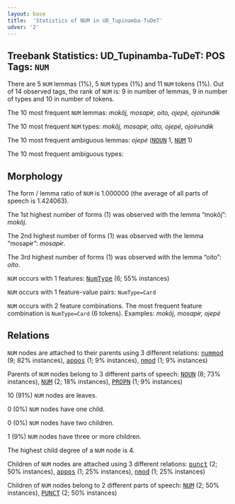 ```yaml
---
layout: base
title:  'Statistics of NUM in UD_Tupinamba-TuDeT'
udver: '2'
---
```


## Treebank Statistics: UD_Tupinamba-TuDeT: POS Tags: `NUM`

There are 5 `NUM` lemmas (1%), 5 `NUM` types (1%) and 11 `NUM` tokens (1%).
Out of 14 observed tags, the rank of `NUM` is: 9 in number of lemmas, 9 in number of types and 10 in number of tokens.

The 10 most frequent `NUM` lemmas: <em>mokõj, mosapɨr, oito, ojepé, ojoirundɨk</em>

The 10 most frequent `NUM` types:  <em>mokõj, mosapɨr, oito, ojepé, ojoirundɨk</em>

The 10 most frequent ambiguous lemmas: <em>ojepé</em> (<tt><a href="tpn_tudet-pos-NOUN.html">NOUN</a></tt> 1, <tt><a href="tpn_tudet-pos-NUM.html">NUM</a></tt> 1)

The 10 most frequent ambiguous types:  



## Morphology

The form / lemma ratio of `NUM` is 1.000000 (the average of all parts of speech is 1.424063).

The 1st highest number of forms (1) was observed with the lemma “mokõj”: <em>mokõj</em>.

The 2nd highest number of forms (1) was observed with the lemma “mosapɨr”: <em>mosapɨr</em>.

The 3rd highest number of forms (1) was observed with the lemma “oito”: <em>oito</em>.

`NUM` occurs with 1 features: <tt><a href="tpn_tudet-feat-NumType.html">NumType</a></tt> (6; 55% instances)

`NUM` occurs with 1 feature-value pairs: `NumType=Card`

`NUM` occurs with 2 feature combinations.
The most frequent feature combination is `NumType=Card` (6 tokens).
Examples: <em>mokõj, mosapɨr, ojepé</em>


## Relations

`NUM` nodes are attached to their parents using 3 different relations: <tt><a href="tpn_tudet-dep-nummod.html">nummod</a></tt> (9; 82% instances), <tt><a href="tpn_tudet-dep-appos.html">appos</a></tt> (1; 9% instances), <tt><a href="tpn_tudet-dep-nmod.html">nmod</a></tt> (1; 9% instances)

Parents of `NUM` nodes belong to 3 different parts of speech: <tt><a href="tpn_tudet-pos-NOUN.html">NOUN</a></tt> (8; 73% instances), <tt><a href="tpn_tudet-pos-NUM.html">NUM</a></tt> (2; 18% instances), <tt><a href="tpn_tudet-pos-PROPN.html">PROPN</a></tt> (1; 9% instances)

10 (91%) `NUM` nodes are leaves.

0 (0%) `NUM` nodes have one child.

0 (0%) `NUM` nodes have two children.

1 (9%) `NUM` nodes have three or more children.

The highest child degree of a `NUM` node is 4.

Children of `NUM` nodes are attached using 3 different relations: <tt><a href="tpn_tudet-dep-punct.html">punct</a></tt> (2; 50% instances), <tt><a href="tpn_tudet-dep-appos.html">appos</a></tt> (1; 25% instances), <tt><a href="tpn_tudet-dep-nmod.html">nmod</a></tt> (1; 25% instances)

Children of `NUM` nodes belong to 2 different parts of speech: <tt><a href="tpn_tudet-pos-NUM.html">NUM</a></tt> (2; 50% instances), <tt><a href="tpn_tudet-pos-PUNCT.html">PUNCT</a></tt> (2; 50% instances)

